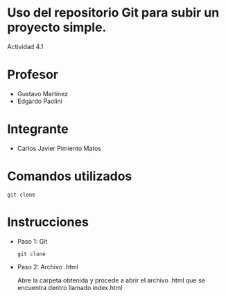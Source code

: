 # Uso del repositorio Git para subir un proyecto simple.

Actividad 4.1

# Profesor

- Gustavo Martínez
- Edgardo Paolini

# Integrante

- Carlos Javier Pimiento Matos

# Comandos utilizados

    git clone 

# Instrucciones

- Paso 1: Git

      git clone 

- Paso 2: Archivo .html

    Abre la carpeta obtenida y procede a abrir el archivo .html que se encuentra dentro llamado index.html

